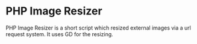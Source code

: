 PHP Image Resizer
===========

PHP Image Resizer is a short script which resized external images via a url request system. It uses GD for the resizing.